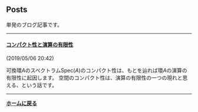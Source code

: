 <script type="text/x-mathjax-config">
MathJax.Hub.Config({
  tex2jax: {
    inlineMath: [['$','$'], ['\\(','\\)']],
    processEscapes: true
  },
  CommonHTML: { matchFontHeight: false },
  displayAlign: "left",
  displayIndent: "2em"
});
</script>
<script async src="https://cdnjs.cloudflare.com/ajax/libs/mathjax/2.7.0/MathJax.js?config=TeX-AMS_CHTML"></script>


## **Posts**

単発のブログ記事です。

---
#### [コンパクト性と演算の有限性](/posts/20190506)
(2019/05/06 20:42)

可換環$A$のスペクトラム$\mathrm{Spec}(A)$のコンパクト性は、もとを辿れば環$A$の演算の有限性に起因します。 空間のコンパクト性は、演算の有限性の一つの現れと思える、という話です。

---

**[ホームに戻る](/index)**